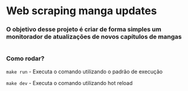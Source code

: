 # Web scraping manga updates

### O objetivo desse projeto é criar de forma simples um monitorador de atualizações de novos capítulos de mangas ###
#
### Como rodar? ###
 ``make run`` - Executa o comando utilizando o padrão de execução

 ``make dev`` - Executa o comando utilizando hot reload